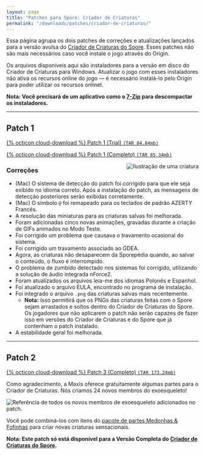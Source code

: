 ```yaml
---
layout: page
title: "Patches para Spore: Criador de Criaturas"
permalink: "/downloads/patches/criador-de-criaturas/"
---
```


Essa página agrupa os dois patches de correções e atualizações lançados para a versão avulsa do [Criador de Criaturas do Spore](/jogos/spore-criador-de-criaturas/). Esses patches não são mais necessários caso você instale o jogo através do Origin.

Os arquivos disponíveis aqui são instaladores para a versão em disco do Criador de Criaturas para Windows. Atualizar o jogo com esses instaladores não ativa os recursos online do jogo — é necessário instalá-lo pelo Origin para poder utilizar os recursos onlinet.

**Nota: Você precisará de um aplicativo como o [7-Zip](https://www.7-zip.org) para descompactar os instaladores.**


---

## Patch 1

[{% octicon cloud-download %} Patch 1 (Trial) `(TAR 84.84mb)`](https://cloudup.com/files/i2Oo9h7oKQe/download)

[{% octicon cloud-download %} Patch 1 (Completo) `(TAR 85.34mb)`](https://cloudup.com/files/id8sYd64t09/download)

<img src="/uploads/2019/07/patch2.png" align="right" alt="Ilustração de uma criatura" role="presentation" />

### Correções

- (Mac) O sistema de detecção do patch foi corrigido para que ele seja exibido no idioma correto. Após a instalação do patch, as mensagens de detecção posteriores serão exibidas corretamente.
- (Mac) O símbolo `@` foi remapeado para os teclados de padrão AZERTY Francês.
- A resolução das miniaturas para as criaturas salvas foi melhorada.
- Foram adicionadas cinco novas animações, gravadas durante a criação de GIFs animados no Modo Teste.
- Foi corrigido um problema que causava o travamento ocasional do sistema.
- Foi corrigido um travamento associado ao GDEA.
- Agora, as criaturas não desaparecem da Sporepédia quando, ao salvar o conteúdo, o fluxo é interrompido.
- O problema de zumbido detectado nos sistemas foi corrigido, utilizando a solução de áudio integrada nForce2.
- Foram atualizados os arquivos leia-me dos idiomas Polonês e Espanhol.
- Foi atualizado o arquivo EULA, encontrado no programa de instalação.
- Foi integrado o arquivo `.png` das criaturas salvas mais recentemente.
    - **Nota:** Isso permitirá que os PNGs das criaturas feitas com o Spore sejam arrastados e soltos dentro do Criador de Criaturas do Spore. Os jogadores que não aplicarem o patch não serão capazes de fazer isso em versões do Criador de Criaturas e do Spore que já contenham o patch instalado.
- A estabilidade geral foi melhorada.

---

## Patch 2

[{% octicon cloud-download %} Patch 3 (Completo) `(TAR 173.24mb)`](https://cloudup.com/files/inEX-fSDD1j/download)

Como agradecimento, a Maxis oferece gratuitamente algumas partes para o Criador de Criaturas. Nós criamos 24 novos membros do exoesqueleto!

![Referência de todos os novos membros de exoesqueleto adicionados no patch.](/uploads/2019/07/freelimbs.png)

Você pode combiná-los com itens do [pacote de partes Medonhas & Fofinhas](/jogos/spore-medonhas-e-fofinhas/) para criar novas criaturas sensacionais.

**Nota: Este patch só está disponível para a Versão Completa do [Criador de Criaturas do Spore](/jogos/spore-criador-de-criaturas/).**
